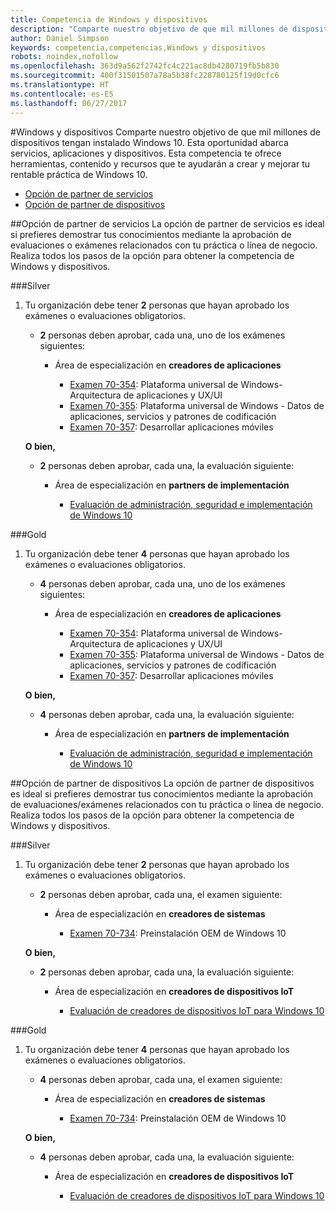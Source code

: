 ```yaml
---
title: Competencia de Windows y dispositivos
description: "Comparte nuestro objetivo de que mil millones de dispositivos tengan instalado Windows 10. Esta oportunidad abarca servicios, aplicaciones y dispositivos. Esta competencia te ofrece herramientas, contenido y recursos que te ayudarán a crear y mejorar tu rentable práctica de Windows 10."
author: Daniel Simpson
keywords: competencia,competencias,Windows y dispositivos
robots: noindex,nofollow
ms.openlocfilehash: 363d9a562f2742fc4c221ac8db4280719fb5b830
ms.sourcegitcommit: 400f31501507a78a5b38fc228780125f19d0cfc6
ms.translationtype: HT
ms.contentlocale: es-ES
ms.lasthandoff: 06/27/2017
---
```

#<a name="windows-and-devices"></a>Windows y dispositivos 
Comparte nuestro objetivo de que mil millones de dispositivos tengan instalado Windows 10. Esta oportunidad abarca servicios, aplicaciones y dispositivos. Esta competencia te ofrece herramientas, contenido y recursos que te ayudarán a crear y mejorar tu rentable práctica de Windows 10.

- [Opción de partner de servicios](#service-partner-option)
- [Opción de partner de dispositivos](#device-partner-option)

##<a name="service-partner-option"></a>Opción de partner de servicios
La opción de partner de servicios es ideal si prefieres demostrar tus conocimientos mediante la aprobación de evaluaciones o exámenes relacionados con tu práctica o línea de negocio. Realiza todos los pasos de la opción para obtener la competencia de Windows y dispositivos.

###<a name="silver"></a>Silver
1. Tu organización debe tener **2** personas que hayan aprobado los exámenes o evaluaciones obligatorios.

    - **2** personas deben aprobar, cada una, uno de los exámenes siguientes:

        - Área de especialización en **creadores de aplicaciones**

            - [Examen 70-354](https://www.microsoft.com/en-us/learning/exam-70-354.aspx): Plataforma universal de Windows- Arquitectura de aplicaciones y UX/UI
            - [Examen 70-355](https://www.microsoft.com/en-us/learning/exam-70-355.aspx): Plataforma universal de Windows - Datos de aplicaciones, servicios y patrones de codificación
            - [Examen 70-357](https://www.microsoft.com/en-us/learning/exam-70-357.aspx): Desarrollar aplicaciones móviles

    **O bien,**

    - **2** personas deben aprobar, cada una, la evaluación siguiente:

        - Área de especialización en **partners de implementación**

            - [Evaluación de administración, seguridad e implementación de Windows 10](https://partneruniversity.microsoft.com/?whr=uri:MicrosoftAccount&courseId=16022&scoId=eGcisv8BC_3806265419)

###<a name="gold"></a>Gold
1. Tu organización debe tener **4** personas que hayan aprobado los exámenes o evaluaciones obligatorios.
    - **4** personas deben aprobar, cada una, uno de los exámenes siguientes:
        - Área de especialización en **creadores de aplicaciones**

            - [Examen 70-354](https://www.microsoft.com/en-us/learning/exam-70-354.aspx): Plataforma universal de Windows- Arquitectura de aplicaciones y UX/UI
            - [Examen 70-355](https://www.microsoft.com/en-us/learning/exam-70-355.aspx): Plataforma universal de Windows - Datos de aplicaciones, servicios y patrones de codificación
            - [Examen 70-357](https://www.microsoft.com/en-us/learning/exam-70-357.aspx): Desarrollar aplicaciones móviles

    **O bien,**

    - **4** personas deben aprobar, cada una, la evaluación siguiente:

        - Área de especialización en **partners de implementación**

            - [Evaluación de administración, seguridad e implementación de Windows 10](https://partneruniversity.microsoft.com/?whr=uri:MicrosoftAccount&courseId=16022&scoId=eGcisv8BC_3806265419)

##<a name="device-partner-option"></a>Opción de partner de dispositivos
La opción de partner de dispositivos es ideal si prefieres demostrar tus conocimientos mediante la aprobación de evaluaciones/exámenes relacionados con tu práctica o línea de negocio. Realiza todos los pasos de la opción para obtener la competencia de Windows y dispositivos.

###<a name="silver"></a>Silver
1. Tu organización debe tener **2** personas que hayan aprobado los exámenes o evaluaciones obligatorios.

    - **2** personas deben aprobar, cada una, el examen siguiente:

        - Área de especialización en **creadores de sistemas**

            - [Examen 70-734](https://www.microsoft.com/en-us/learning/exam-70-734.aspx): Preinstalación OEM de Windows 10

    **O bien,**

    - **2** personas deben aprobar, cada una, la evaluación siguiente:

        - Área de especialización en **creadores de dispositivos IoT**

            - [Evaluación de creadores de dispositivos IoT para Windows 10](https://partneruniversity.microsoft.com/?whr=uri:MicrosoftAccount&courseId=15887&scoId=mwJPK2B8B_9004778676)

###<a name="gold"></a>Gold
1. Tu organización debe tener **4** personas que hayan aprobado los exámenes o evaluaciones obligatorios.

    - **4** personas deben aprobar, cada una, el examen siguiente:

        - Área de especialización en **creadores de sistemas**

            - [Examen 70-734](https://www.microsoft.com/en-us/learning/exam-70-734.aspx): Preinstalación OEM de Windows 10

    **O bien,**

    - **4** personas deben aprobar, cada una, la evaluación siguiente:

        - Área de especialización en **creadores de dispositivos IoT**
        
            - [Evaluación de creadores de dispositivos IoT para Windows 10](https://partneruniversity.microsoft.com/?whr=uri:MicrosoftAccount&courseId=15887&scoId=mwJPK2B8B_9004778676)

            



 


